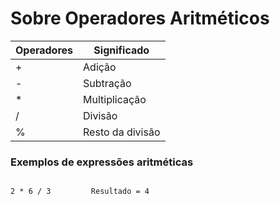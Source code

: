 <h1>Sobre Operadores Aritméticos</h1>

<table>
<thead>
<tr>
<th colspan="1">Operadores</th>
<th colspan=1>Significado</th>
</tr>
</thead>

<tbody>
<tr>
<td>+</td>
<td>Adição</td>
</tr>

<tr>
<td>-</td>
<td>Subtração</td>
</tr>

<tr>
<td>*</td>
<td>Multiplicação</td>
</tr>

<tr>
<td>/</td>
<td>Divisão</td>
</tr>

<tr>
<td>%</td>
<td>Resto da divisão</td>
</tr>
</tbody>
</table>

<h3>Exemplos de expressões aritméticas</h3>

~~~

2 * 6 / 3         Resultado = 4

~~~~